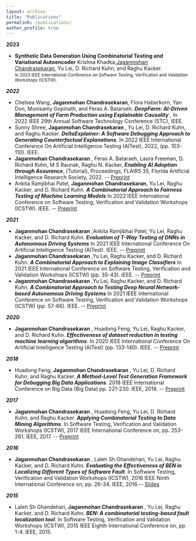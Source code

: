 ```yaml
---
layout: archive
title: "Publications"
permalink: /publications/
author_profile: true
---
```


**2023**


 
 * **Synthetic Data Generation Using Combinatorial Testing and Variational Autoencoder**
   Krishna Khadka,<u>Jaganmohan Chandrasekaran</u>, Yu Lei, D. Richard Kuhn, and Raghu Kacker.   
  <small>In 2023 IEEE International Conference on Software Testing, Verification and Validation Workshops (ICSTW).</small>
 

***2022***
  * Chelsea Wang, **Jaganmohan Chandrasekaran**, Flora Haberkorn, Yan Don, Munisamy Gopinath, and Feras A. Batarseh. ***DeepFarm: AI-Driven Management of Farm Production using Explainable Causality*** , In 2022 IEEE 29th Annual Software Technology Conference (STC), IEEE.
  * Sunny Shree, **Jaganmohan Chandrasekaran** , Yu Lei, D. Richard Kuhn, and Raghu Kacker. ***DeltaExplainer: A Software Debugging Approach to Generating Counterfactual Explanations***. In 2022 IEEE International Conference On Artificial Intelligence Testing (AITest), 2022, (pp. 103-110). IEEE.
  * **Jaganmohan Chandrasekaran** , Feras A. Batarseh, Laura Freeman, D. Richard Kuhn, M S Raunak, Raghu N. Kacker, ***Enabling AI Adoption through Assurance***, (Tutorial), Proceedings, FLAIRS 35, Florida Artificial Intelligence Research Society, 2022. -- [Preprint](https://journals.flvc.org/FLAIRS/article/view/130726/133963)
  * Ankita Ramjibhai Patel, **Jaganmohan Chandrasekaran**, Yu Lei, Raghu Kacker, and D. Richard Kuhn. ***A Combinatorial Approach to Fairness Testing of Machine Learning Models*** In 2022 IEEE International Conference on Software Testing, Verification and Validation Workshops (ICSTW). IEEE. -- [Preprint](https://cjaganmohan.github.io/files/A_Combinatorial_Approach_to_Fairness_Testing_of-Machine_Learning_Models.pdf)

***2021***
  * **Jaganmohan Chandrasekaran** ,Ankita Ramjibhai Patel, Yu Lei, Raghu Kacker, and D. Richard Kuhn. ***Evaluation of T-Way Testing of DNNs in Autonomous Driving Systems*** In 2021 IEEE International Conference On Artificial Intelligence Testing (AITest). IEEE. -- [Preprint](https://cjaganmohan.github.io/files/Evaluation_of_T-Way_Testing_of_DNNs_in_Autonomous_Driving_Systems_pre_print_AITest2021.pdf)
  * **Jaganmohan Chandrasekaran** ,Yu Lei, Raghu Kacker, and D. Richard Kuhn. ***A Combinatorial Approach to Explaining Image Classifiers*** In 2021 IEEE International Conference on Software Testing, Verification and Validation Workshops (ICSTW) (pp. 35-43). IEEE. -- [Preprint](https://cjaganmohan.github.io/files/XAI_Tool_pre_print_IWCT_2021.pdf)
  * **Jaganmohan Chandrasekaran** ,Yu Lei, Raghu Kacker, and D. Richard Kuhn. ***A Combinatorial Approach to Testing Deep Neural Network-based Autonomous Driving Systems*** In 2021 IEEE International Conference on Software Testing, Verification and Validation Workshops (ICSTW) (pp. 57-66). IEEE. -- [Preprint](https://cjaganmohan.github.io/files/Testing_DNN_pre_print_IWCT_2021.pdf)

***2020***
* **Jaganmohan Chandrasekaran** , Huadong Feng, Yu Lei, Raghu Kacker, and D. Richard Kuhn. ***Effectiveness of dataset reduction in testing machine learning algorithms***. In 2020 IEEE International Conference On Artificial Intelligence Testing (AITest) (pp. 133-140). IEEE. -- [Preprint](https://cjaganmohan.github.io/files/Effectiveness_of_dataset_reduction_pre_print_AITest2020.pdf)

***2018***
* Huadong Feng, **Jaganmohan Chandrasekaran** , Yu Lei, D. Richard Kuhn, and Raghu Kacker. ***A Method-Level Test Generation Framework for Debugging Big Data Applications***. 2018 IEEE International Conference on Big Data (Big Data) pp. 221-230. IEEE, 2018. -- [Preprint](https://cjaganmohan.github.io/files/debugging_BigData_Pre_Print_IEEEBigData.pdf)

***2017***
* **Jaganmohan Chandrasekaran** , Huadong Feng, Yu Lei, D. Richard Kuhn, and Raghu Kacker. ***Applying Combinatorial Testing to Data Mining Algorithms***. In Software Testing, Verification and Validation Workshops (ICSTW), 2017 IEEE International Conference on, pp. 253-261. IEEE, 2017. -- [Preprint](https://cjaganmohan.github.io/files/Applying_Combinatorial_Testing_to_Data_Mining_Algorithms_Pre_Print_IWCT2017.pdf)

***2016***
* **Jaganmohan Chandrasekaran** , Laleh Sh Ghandehari, Yu Lei, Raghu Kacker, and D. Richard Kuhn. ***Evaluating the Effectiveness of BEN in Localizing Different Types of Software Fault***. In Software Testing, Verification and Validation Workshops (ICSTW), 2016 IEEE Ninth International Conference on, pp. 26-34. IEEE, 2016.-- [Slides](https://cjaganmohan.github.io/files/BEN-effectiveness-IWCT2016.pdf)

***2015***
* Laleh Sh Ghandehari, **Jaganmohan Chandrasekaran** , Yu Lei, Raghu Kacker, and D. Richard Kuhn. ***BEN: A combinatorial testing-based fault localization tool***. In Software Testing, Verification and Validation Workshops (ICSTW), 2015 IEEE Eighth International Conference on, pp. 1-4. IEEE, 2015.
